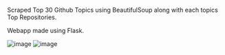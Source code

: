 
Scraped Top 30 Github Topics using BeautifulSoup along with each topics Top Repositories.


Webapp made using Flask.


![image](https://github.com/scelly01/GithubScraper/assets/92203911/b49e78ca-01e6-485a-9dde-09857181e288)
![image](https://github.com/scelly01/GithubScraper/assets/92203911/3a26d99e-34b1-40b1-91ee-6b46866cbcad)

